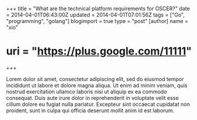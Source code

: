 +++
title = "What are the technical platform requirements for OSCER?"
date = 2014-04-01T06:43:00Z
updated = 2014-04-01T07:01:56Z
tags = ["Go", "programming", "golang"]
blogimport = true 
type = "post"
[author]
	name = "xio"
#	uri = "https://plus.google.com/11111"
+++

Lorem dolor sit amet, consectetur adipiscing elit, sed do eiusmod tempor incididunt ut labore et dolore magna aliqua. 
Ut enim ad minim veniam, quis nostrud exercitation ullamco laboris nisi ut aliquip ex ea commodo consequat. 
Duis aute irure dolor in reprehenderit in voluptate velit esse cillum dolore eu fugiat nulla pariatur. 
Excepteur sint occaecat cupidatat non proident, sunt in culpa qui officia deserunt mollit anim id est laborum.
